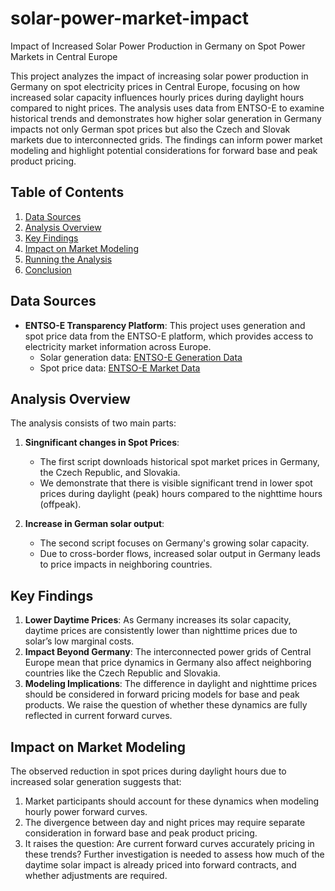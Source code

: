 # solar-power-market-impact
Impact of Increased Solar Power Production in Germany on Spot Power Markets in Central Europe

This project analyzes the impact of increasing solar power production in Germany on spot electricity prices in Central Europe, focusing on how increased solar capacity influences hourly prices during daylight hours compared to night prices. The analysis uses data from ENTSO-E to examine historical trends and demonstrates how higher solar generation in Germany impacts not only German spot prices but also the Czech and Slovak markets due to interconnected grids. The findings can inform power market modeling and highlight potential considerations for forward base and peak product pricing.

## Table of Contents
1. [Data Sources](#data-sources)
2. [Analysis Overview](#analysis-overview)
3. [Key Findings](#key-findings)
4. [Impact on Market Modeling](#impact-on-market-modeling)
5. [Running the Analysis](#running-the-analysis)
6. [Conclusion](#conclusion)

## Data Sources
- **ENTSO-E Transparency Platform**: This project uses generation and spot price data from the ENTSO-E platform, which provides access to electricity market information across Europe.
  - Solar generation data: [ENTSO-E Generation Data](https://transparency.entsoe.eu/)
  - Spot price data: [ENTSO-E Market Data](https://transparency.entsoe.eu/)

## Analysis Overview
The analysis consists of two main parts:
1. **Singnificant changes in Spot Prices**: 
   - The first script downloads historical spot market prices in Germany, the Czech Republic, and Slovakia.
   - We demonstrate that there is visible significant trend in lower spot prices during daylight (peak) hours compared to the nighttime hours (offpeak).
   
2. **Increase in German solar output**:
   - The second script focuses on Germany's growing solar capacity.
   - Due to cross-border flows, increased solar output in Germany leads to price impacts in neighboring countries.

## Key Findings
1. **Lower Daytime Prices**: As Germany increases its solar capacity, daytime prices are consistently lower than nighttime prices due to solar’s low marginal costs.
2. **Impact Beyond Germany**: The interconnected power grids of Central Europe mean that price dynamics in Germany also affect neighboring countries like the Czech Republic and Slovakia.
3. **Modeling Implications**: The difference in daylight and nighttime prices should be considered in forward pricing models for base and peak products. We raise the question of whether these dynamics are fully reflected in current forward curves.

## Impact on Market Modeling
The observed reduction in spot prices during daylight hours due to increased solar generation suggests that:
1. Market participants should account for these dynamics when modeling hourly power forward curves.
2. The divergence between day and night prices may require separate consideration in forward base and peak product pricing.
3. It raises the question: Are current forward curves accurately pricing in these trends? Further investigation is needed to assess how much of the daytime solar impact is already priced into forward contracts, and whether adjustments are required.

